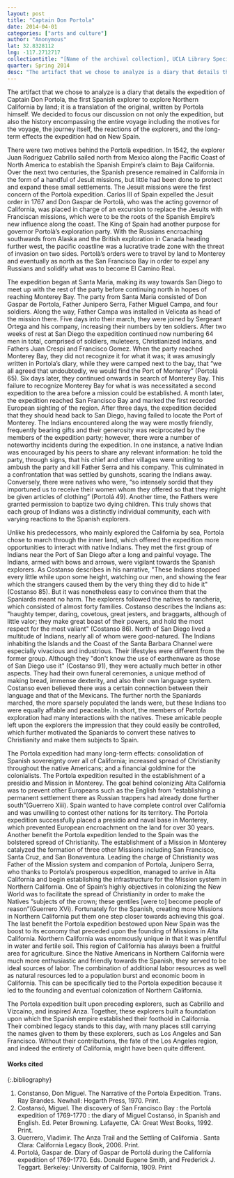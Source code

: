 ```yaml
---
layout: post
title: "Captain Don Portola"
date: 2014-04-01
categories: ["arts and culture"]
author: "Anonymous"
lat: 32.8328112
lng: -117.2712717
collectiontitle: "[Name of the archival collection], UCLA Library Special Collections"
quarter: Spring 2014
desc: "The artifact that we chose to analyze is a diary that details the expedition of Captain Don Portola, the first Spanish explorer to explore Northern California by land; it is a translation of the original, written by Portola himself. We decided to focus our discussion on not only the expedition, but also the history encompassing the entire voyage including the motives for the voyage, the journey itself, the reactions of the explorers, and the long-term effects the expedition had on New Spain."
---
```

The artifact that we chose to analyze is a diary that details the expedition of Captain Don Portola, the first Spanish explorer to explore Northern California by land; it is a translation of the original, written by Portola himself. We decided to focus our discussion on not only the expedition, but also the history encompassing the entire voyage including the motives for the voyage, the journey itself, the reactions of the explorers, and the long-term effects the expedition had on New Spain.

There were two motives behind the Portolà expedition. In 1542, the explorer Juan Rodriguez Cabrillo sailed north from Mexico along the Pacific Coast of North America to establish the Spanish Empire’s claim to Baja California. Over the next two centuries, the Spanish presence remained in California in the form of a handful of Jesuit missions, but little had been done to protect and expand these small settlements. The Jesuit missions were the first concern of the Portolà expedition. Carlos III of Spain expelled the Jesuit order in 1767 and Don Gaspar de Portolà, who was the acting governor of California, was placed in charge of an excursion to replace the Jesuits with Franciscan missions, which were to be the roots of the Spanish Empire’s new influence along the coast. The King of Spain had another purpose for governor Portolà’s exploration party. With the Russians encroaching southwards from Alaska and the British exploration in Canada heading further west, the pacific coastline was a lucrative trade zone with the threat of invasion on two sides. Portolà’s orders were to travel by land to Monterey and eventually as north as the San Francisco Bay in order to expel any Russians and solidify what was to become El Camino Real.

The expedition began at Santa Maria, making its way towards San Diego to meet up with the rest of the party before continuing north in hopes of reaching Monterey Bay. The party from Santa Maria consisted of Don Gaspar de Portola, Father Junipero Serra, Father Miguel Campa, and four soldiers. Along the way, Father Campa was installed in Velicata as head of the mission there. Five days into their march, they were joined by Sergeant Ortega and his company, increasing their numbers by ten soldiers. After two weeks of rest at San Diego the expedition continued now numbering 64 men in total, comprised of soldiers, muleteers, Christianized Indians, and Fathers Juan Crespi and Francisco Gomez. When the party reached Monterey Bay, they did not recognize it for what it was; it was amusingly written in Portola’s diary, while they were camped next to the bay, that “we all agreed that undoubtedly, we would find the Port of Monterey” (Portolá 65). Six days later, they continued onwards in search of Monterey Bay. This failure to recognize Monterey Bay for what is was necessitated a second expedition to the area before a mission could be established. A month later, the expedition reached San Francisco Bay and marked the first recorded European sighting of the region. After three days, the expedition decided that they should head back to San Diego, having failed to locate the Port of Monterey. The Indians encountered along the way were mostly friendly, frequently bearing gifts and their generosity was reciprocated by the members of the expedition party; however, there were a number of noteworthy incidents during the expedition. In one instance, a native Indian was encouraged by his peers to share any relevant information: he told the party, through signs, that his chief and other villages were uniting to ambush the party and kill Father Serra and his company. This culminated in a confrontation that was settled by gunshots, scaring the Indians away. Conversely, there were natives who were, “so intensely sordid that they importuned us to receive their women whom they offered so that they might be given articles of clothing” (Portolá 49). Another time, the Fathers were granted permission to baptize two dying children. This truly shows that each group of Indians was a distinctly individual community, each with varying reactions to the Spanish explorers.

Unlike his predecessors, who mainly explored the California by sea, Portola chose to march through the inner land, which offered the expedition more opportunities to interact with native Indians. They met the first group of Indians near the Port of San Diego after a long and painful voyage. The Indians, armed with bows and arrows, were vigilant towards the Spanish explorers. As Costanso describes in his narrative, &quot;These Indians stopped every little while upon some height, watching our men, and showing the fear which the strangers caused them by the very thing they did to hide it&quot;(Costanso 85). But it was nonetheless easy to convince them that the Spaniards meant no harm. The explorers followed the natives to rancheria, which consisted of almost forty families. Costanso describes the Indians as: &quot;haughty temper, daring, covetous, great jesters, and braggarts, although of little valor; they make great boast of their powers, and hold the most respect for the most valiant&quot; (Costanso 86). North of San Diego lived a multitude of Indians, nearly all of whom were good-natured. The Indians inhabiting the Islands and the Coast of the Santa Barbara Channel were especially vivacious and industrious. Their lifestyles were different from the former group. Although they &quot;don't know the use of earthenware as those of San Diego use it&quot; (Costanso 91), they were actually much better in other aspects. They had their own funeral ceremonies, a unique method of making bread, immense dexterity, and also their own language system. Costanso even believed there was a certain connection between their language and that of the Mexicans. The further north the Spaniards marched, the more sparsely populated the lands were, but these Indians too were equally affable and peaceable. In short, the members of Portola exploration had many interactions with the natives. These amicable people left upon the explorers the impression that they could easily be controlled, which further motivated the Spaniards to convert these natives to Christianity and make them subjects to Spain.

The Portola expedition had many long-term effects: consolidation of Spanish sovereignty over all of California; increased spread of Christianity throughout the native Americans; and a financial goldmine for the colonialists. The Portola expedition resulted in the establishment of a presidio and Mission in Monterey. The goal behind colonizing Alta California was to prevent other Europeans such as the English from “establishing a permanent settlement there as Russian trappers had already done further south”(Guerrero Xiii). Spain wanted to have complete control over California and was unwilling to contest other nations for its territory. The Portola expedition successfully placed a presidio and naval base in Monterey, which prevented European encroachment on the land for over 30 years. Another benefit the Portola expedition lended to the Spain was the bolstered spread of Christianity. The establishment of a Mission in Monterey catalyzed the formation of three other Missions including San Francisco, Santa Cruz, and San Bonaventura. Leading the charge of Christianity was Father of the Mission system and companion of Portola, Junipero Serra, who thanks to Portola’s prosperous expedition, managed to arrive in Alta California  and begin establishing the infrastructure for the Mission system in Northern California. One of Spain’s highly objectives in colonizing the New World was to facilitate the spread of Christianity in order to make the Natives “subjects of the crown; these gentiles [were to] become people of reason”(Guerrero XVi). Fortunately for the Spanish, creating more Missions in Northern California put them one step closer towards achieving this goal. The last benefit the Portola expedition bestowed upon New Spain was the boost to its economy that preceded upon the founding of Missions in Alta California. Northern California was enormously unique in that it was plentiful in water and fertile soil. This region of California has always been a fruitful area for agriculture. Since the Native Americans in Northern California were much more enthusiastic and friendly towards the Spanish, they served to be ideal sources of labor. The combination of additional labor resources as well as natural resources led to a population burst and economic boom in California. This can be specifically tied to the Portola expedition because it led to the founding and eventual colonization of Northern California.

The Portola expedition built upon preceding explorers, such as Cabrillo and Vizcaino, and inspired Anza. Together, these explorers built a foundation upon which the Spanish empire established their foothold in California. Their combined legacy stands to this day, with many places still carrying the names given to them by these explorers, such as Los Angeles and San Francisco. Without their contributions, the fate of the Los Angeles region, and indeed the entirety of California, might have been quite different.


#### Works cited

{:.bibliography}
1. Constanso, Don Miguel. The Narrative of the Portola Expedition. Trans. Ray Brandes. Newhall: Hogarth Press, 1970. Print.
2. Costansó, Miguel. The discovery of San Francisco Bay : the Portolá expedition of 1769-1770 : the diary of Miguel Costansó, in Spanish and English. Ed. Peter Browning. Lafayette, CA: Great West Books, 1992. Print.
3. Guerrero, Vladimir. The Anza Trail and the Settling of California . Santa Clara: California Legacy Book, 2006. Print.
4. Portolá, Gaspar de. Diary of Gaspar de Portolá during the California expedition of 1769-1770. Eds. Donald Eugene Smith, and Frederick J. Teggart. Berkeley: University of California, 1909. Print
